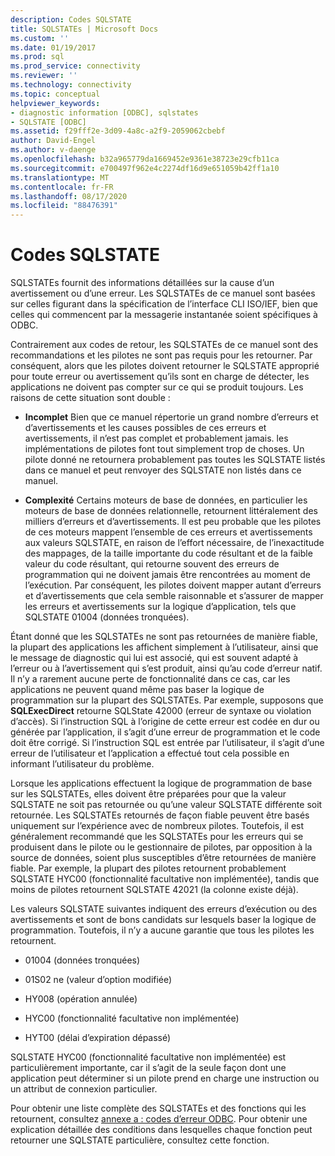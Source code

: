 ```yaml
---
description: Codes SQLSTATE
title: SQLSTATEs | Microsoft Docs
ms.custom: ''
ms.date: 01/19/2017
ms.prod: sql
ms.prod_service: connectivity
ms.reviewer: ''
ms.technology: connectivity
ms.topic: conceptual
helpviewer_keywords:
- diagnostic information [ODBC], sqlstates
- SQLSTATE [ODBC]
ms.assetid: f29fff2e-3d09-4a8c-a2f9-2059062cbebf
author: David-Engel
ms.author: v-daenge
ms.openlocfilehash: b32a965779da1669452e9361e38723e29cfb11ca
ms.sourcegitcommit: e700497f962e4c2274df16d9e651059b42ff1a10
ms.translationtype: MT
ms.contentlocale: fr-FR
ms.lasthandoff: 08/17/2020
ms.locfileid: "88476391"
---
```

# <a name="sqlstates"></a>Codes SQLSTATE
SQLSTATEs fournit des informations détaillées sur la cause d’un avertissement ou d’une erreur. Les SQLSTATEs de ce manuel sont basées sur celles figurant dans la spécification de l’interface CLI ISO/IEF, bien que celles qui commencent par la messagerie instantanée soient spécifiques à ODBC.  
  
 Contrairement aux codes de retour, les SQLSTATEs de ce manuel sont des recommandations et les pilotes ne sont pas requis pour les retourner. Par conséquent, alors que les pilotes doivent retourner le SQLSTATE approprié pour toute erreur ou avertissement qu’ils sont en charge de détecter, les applications ne doivent pas compter sur ce qui se produit toujours. Les raisons de cette situation sont double :  
  
-   **Incomplet** Bien que ce manuel répertorie un grand nombre d’erreurs et d’avertissements et les causes possibles de ces erreurs et avertissements, il n’est pas complet et probablement jamais. les implémentations de pilotes font tout simplement trop de choses. Un pilote donné ne retournera probablement pas toutes les SQLSTATE listés dans ce manuel et peut renvoyer des SQLSTATE non listés dans ce manuel.  
  
-   **Complexité** Certains moteurs de base de données, en particulier les moteurs de base de données relationnelle, retournent littéralement des milliers d’erreurs et d’avertissements. Il est peu probable que les pilotes de ces moteurs mappent l’ensemble de ces erreurs et avertissements aux valeurs SQLSTATE, en raison de l’effort nécessaire, de l’inexactitude des mappages, de la taille importante du code résultant et de la faible valeur du code résultant, qui retourne souvent des erreurs de programmation qui ne doivent jamais être rencontrées au moment de l’exécution. Par conséquent, les pilotes doivent mapper autant d’erreurs et d’avertissements que cela semble raisonnable et s’assurer de mapper les erreurs et avertissements sur la logique d’application, tels que SQLSTATE 01004 (données tronquées).  
  
 Étant donné que les SQLSTATEs ne sont pas retournées de manière fiable, la plupart des applications les affichent simplement à l’utilisateur, ainsi que le message de diagnostic qui lui est associé, qui est souvent adapté à l’erreur ou à l’avertissement qui s’est produit, ainsi qu’au code d’erreur natif. Il n’y a rarement aucune perte de fonctionnalité dans ce cas, car les applications ne peuvent quand même pas baser la logique de programmation sur la plupart des SQLSTATEs. Par exemple, supposons que **SQLExecDirect** retourne SQLState 42000 (erreur de syntaxe ou violation d’accès). Si l’instruction SQL à l’origine de cette erreur est codée en dur ou générée par l’application, il s’agit d’une erreur de programmation et le code doit être corrigé. Si l’instruction SQL est entrée par l’utilisateur, il s’agit d’une erreur de l’utilisateur et l’application a effectué tout cela possible en informant l’utilisateur du problème.  
  
 Lorsque les applications effectuent la logique de programmation de base sur les SQLSTATEs, elles doivent être préparées pour que la valeur SQLSTATE ne soit pas retournée ou qu’une valeur SQLSTATE différente soit retournée. Les SQLSTATEs retournés de façon fiable peuvent être basés uniquement sur l’expérience avec de nombreux pilotes. Toutefois, il est généralement recommandé que les SQLSTATEs pour les erreurs qui se produisent dans le pilote ou le gestionnaire de pilotes, par opposition à la source de données, soient plus susceptibles d’être retournées de manière fiable. Par exemple, la plupart des pilotes retournent probablement SQLSTATE HYC00 (fonctionnalité facultative non implémentée), tandis que moins de pilotes retournent SQLSTATE 42021 (la colonne existe déjà).  
  
 Les valeurs SQLSTATE suivantes indiquent des erreurs d’exécution ou des avertissements et sont de bons candidats sur lesquels baser la logique de programmation. Toutefois, il n’y a aucune garantie que tous les pilotes les retournent.  
  
-   01004 (données tronquées)  
  
-   01S02 ne (valeur d’option modifiée)  
  
-   HY008 (opération annulée)  
  
-   HYC00 (fonctionnalité facultative non implémentée)  
  
-   HYT00 (délai d’expiration dépassé)  
  
 SQLSTATE HYC00 (fonctionnalité facultative non implémentée) est particulièrement importante, car il s’agit de la seule façon dont une application peut déterminer si un pilote prend en charge une instruction ou un attribut de connexion particulier.  
  
 Pour obtenir une liste complète des SQLSTATEs et des fonctions qui les retournent, consultez [annexe a : codes d’erreur ODBC](../../../odbc/reference/appendixes/appendix-a-odbc-error-codes.md). Pour obtenir une explication détaillée des conditions dans lesquelles chaque fonction peut retourner une SQLSTATE particulière, consultez cette fonction.
